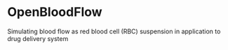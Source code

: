 # OpenBloodFlow
Simulating blood flow as red blood cell (RBC) suspension in application to drug delivery system
